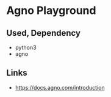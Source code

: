 # Agno Playground

## Used, Dependency

- python3
- agno

## Links

- https://docs.agno.com/introduction
